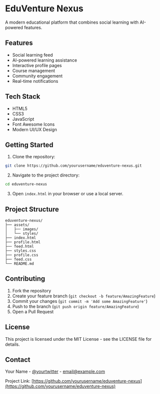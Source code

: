 # EduVenture Nexus

A modern educational platform that combines social learning with AI-powered features.

## Features

- Social learning feed
- AI-powered learning assistance
- Interactive profile pages
- Course management
- Community engagement
- Real-time notifications

## Tech Stack

- HTML5
- CSS3
- JavaScript
- Font Awesome Icons
- Modern UI/UX Design

## Getting Started

1. Clone the repository:
```bash
git clone https://github.com/yourusername/eduventure-nexus.git
```

2. Navigate to the project directory:
```bash
cd eduventure-nexus
```

3. Open `index.html` in your browser or use a local server.

## Project Structure

```
eduventure-nexus/
├── assets/
│   ├── images/
│   └── styles/
├── index.html
├── profile.html
├── feed.html
├── styles.css
├── profile.css
├── feed.css
└── README.md
```

## Contributing

1. Fork the repository
2. Create your feature branch (`git checkout -b feature/AmazingFeature`)
3. Commit your changes (`git commit -m 'Add some AmazingFeature'`)
4. Push to the branch (`git push origin feature/AmazingFeature`)
5. Open a Pull Request

## License

This project is licensed under the MIT License - see the LICENSE file for details.

## Contact

Your Name - [@yourtwitter](https://twitter.com/yourtwitter) - email@example.com

Project Link: [https://github.com/yourusername/eduventure-nexus](https://github.com/yourusername/eduventure-nexus) 